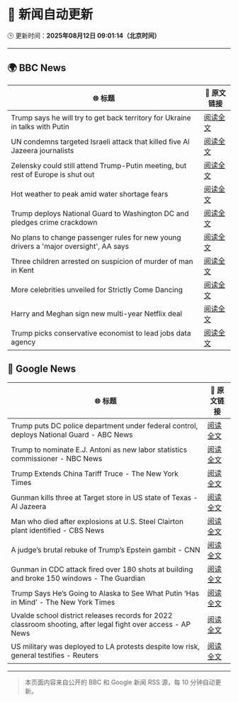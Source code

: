 # 🧠 新闻自动更新

🕒 更新时间：**2025年08月12日 09:01:14（北京时间）**

---

## 🌍 BBC News

| 🌐 标题 | 🔗 原文链接 |
|--------|-------------|
| Trump says he will try to get back territory for Ukraine in talks with Putin | [阅读全文](https://www.bbc.com/news/articles/c0e99yqv332o?at_medium=RSS&at_campaign=rss) |
| UN condemns targeted Israeli attack that killed five Al Jazeera journalists | [阅读全文](https://www.bbc.com/news/articles/cq688qz3rlro?at_medium=RSS&at_campaign=rss) |
| Zelensky could still attend Trump-Putin meeting, but rest of Europe is shut out | [阅读全文](https://www.bbc.com/news/articles/cn5eedq7ldro?at_medium=RSS&at_campaign=rss) |
| Hot weather to peak amid water shortage fears | [阅读全文](https://www.bbc.com/news/articles/czerrzdewzxo?at_medium=RSS&at_campaign=rss) |
| Trump deploys National Guard to Washington DC and pledges crime crackdown | [阅读全文](https://www.bbc.com/news/articles/cm2110me5g4o?at_medium=RSS&at_campaign=rss) |
| No plans to change passenger rules for new young drivers a 'major oversight', AA says | [阅读全文](https://www.bbc.com/news/articles/c8jpp3jwe32o?at_medium=RSS&at_campaign=rss) |
| Three children arrested on suspicion of murder of man in Kent | [阅读全文](https://www.bbc.com/news/articles/cn855zj319yo?at_medium=RSS&at_campaign=rss) |
| More celebrities unveiled for Strictly Come Dancing | [阅读全文](https://www.bbc.com/news/articles/cly3318nrmpo?at_medium=RSS&at_campaign=rss) |
| Harry and Meghan sign new multi-year Netflix deal | [阅读全文](https://www.bbc.com/news/articles/cvgnne6lznzo?at_medium=RSS&at_campaign=rss) |
| Trump picks conservative economist to lead jobs data agency | [阅读全文](https://www.bbc.com/news/articles/c93ddrp17zko?at_medium=RSS&at_campaign=rss) |

## 📰 Google News

| 🌐 标题 | 🔗 原文链接 |
|--------|-------------|
| Trump puts DC police department under federal control, deploys National Guard - ABC News | [阅读全文](https://news.google.com/rss/articles/CBMipwFBVV95cUxQQ2lkZ2l2SHdTR0NDT0Q3bi00eFZvdmdBeGdIMzhSenJKU3JlZGgyOWo3OUlJOXc3a2MxaURKYlg4TFI3XzMwTVlIaGRKajM2aWJDOG9nVEtPdUxZaGhHR2w0THkwUV9kdE9QWkFGLXJ2NkZFSnNVTHpwM2MtcWxQZFZKVVViRVBZRFo0cklZMnB2VjRYTkdmV2ZWVURzbmtMQi1zZkxuTdIBrAFBVV95cUxOQ0h4XzJjVjJfdFNlUkRFMmpaU01adVEySTV1OThoZ1dfcGh2ZGMwRFNKMXVzLWNHSDVFMUswWVdSa1I4VXRhTTFiZXRBM3ItQ3ZZSUYzdldzcHR3V0QtS1FySkVFaVRqRkI5MGs1dHA5MUEwRzVlT3FBR20tamFteFF4MWIwZ0RKVkh6MmJFd3hmN1lzTk9xZ0VhbWRBOWdpek10aGxqV0xsV3R4?oc=5) |
| Trump to nominate E.J. Antoni as new labor statistics commissioner - NBC News | [阅读全文](https://news.google.com/rss/articles/CBMizAFBVV95cUxQT3JiMVNsRVRhUzR3ODdiLWdyTnVnUnE1R0pzWGEycE9GVE5heEQ1T1VTTHVERFBQRUNjNTdkSEtYQWVKSEJUNUxoaXZmN0M0dDhnU19WdnFVWHlOd1ZXb3NvM1k5aWl2MG95c1hJRFVJckpvYi12RUhmSWFhbzlVeHA0TWVqNTZLTEdXcHZRLTdjajhGODFPSExSX1hIaEdROGZTYVgzVDVKWm1KVVJobkdHYWEtTUtNVjdyS3JELXd1N25LOTNhUUhWNzLSAVZBVV95cUxOUjVLM3pZYzlxQVdZTHVILWdRTk1GZHd4cU9IZ1VyaGZlMzJqaWxFUFpBNHpUaHFzZmppVko0WnlsZHhkWjIycHhmRkszMEdEY0otVzFzdw?oc=5) |
| Trump Extends China Tariff Truce - The New York Times | [阅读全文](https://news.google.com/rss/articles/CBMihgFBVV95cUxQZ0g4NEFkNHpKSlNjemNVVUFtOElLN29HQm8yakYteW1td2FNUE5RYzBPWGxKTDdrVHhVNl9rSmtHbF9KZHpvcGZ1cGtyQVJKTW90WjhQMXVXY21NNkJTWktLcjBHYWxkTU5zbDVsVV85RDdyOFlmZS1fbGtaQ2xhZGo2MzcwZw?oc=5) |
| Gunman kills three at Target store in US state of Texas - Al Jazeera | [阅读全文](https://news.google.com/rss/articles/CBMinAFBVV95cUxQUDM1ZF83dWo0dlNVWXFQTXNRc3lEWmdjSEtFZjZQSGU0SzVkT3FYSG5rU2x0LTJ2LTFVbmRSZko3YTA3LWZDcDR4MElSbGdDQU9icEtjQVZUUVFVV0hSbHk2b1lIclRmci1NZVhoNkR6RVlxZXBEWFk3U1g1c1ViN0ltbVd3Y09MUnlUenpIeS1Oam5jeTA4ekl3RkLSAaIBQVVfeXFMT3ljQ0V2Qm1TZ0RHU0NieTc2WGtWZ2JVWWwzMWZaQVBYLW9wSmtaWDFxeGoxX2toYmVVOF9lSHA2WE52dVJWTENHODU3ZGpYVFM1OEZDMXpRU1MxRHRxelN3ZmRtdWtfQWl6bm11VTlnRmVZOEpsT3FRd3ZhS0t2ekZldDBvR3FibV9IVHFPRTFvUGFDZTNtMmVaVFFhcFFYbzZB?oc=5) |
| Man who died after explosions at U.S. Steel Clairton plant identified - CBS News | [阅读全文](https://news.google.com/rss/articles/CBMioAFBVV95cUxPb2gwbTRjLXAzd1Q4YmdRcnBzLWNYeUlHUmZRM1ZzSGdBTTB3am9YeW1WQVptamktUHJhamFIOVJEeDdac05CWFlacUZ6RlBrYi1uRE8wNE9jVTRuby1MSUFIQm0wUFRIcnZMcUMtcUpPOGhtZzRhSlhxR0tSdXYxZnpPejF3TF8zYk9yUTEtU19vU09oeVNIRjYyaWtDNzVM?oc=5) |
| A judge’s brutal rebuke of Trump’s Epstein gambit - CNN | [阅读全文](https://news.google.com/rss/articles/CBMikAFBVV95cUxNa0FEUTlDd2Z0UG1lQmwzV0ZfQVZlN0xUaUdDWWFpS1YxNlVrcXA4OW9Jc0FYX2hfVXRoWW1BVXJnN1BYdVZKMmtMbW0yeHFqQWdiRDdkdVUtbW9ZS29Oa3kyMURLQWlxQ3Q2YkZxOUNtdGtRMWpab1RVXzBtZ0JrZ0FjeFRUTW5CVDcxQ3dDVzLSAZYBQVVfeXFMTktvd3hUb3lMcXNISXllYVBPWnMwQnlJZDgzYjBZV1RXbllfN1JhWFRveWJnZmJ3ZVVPaTRMUEtNREJ5Vzl6MmRQajVhVno2ZHlMWW1rT3BoS3VrWmcxTWtKZ21qaGZNTGo0aERqQWRseTNxZVJWS1FZd1NaQVFNQnFkMXp3eldXeVo5XzFrMU4yaEdmVXB3?oc=5) |
| Gunman in CDC attack fired over 180 shots at building and broke 150 windows - The Guardian | [阅读全文](https://news.google.com/rss/articles/CBMid0FVX3lxTE44NXNNUDVERU9ydWpyS1NGVmxXTTEtYWlaYXduMzRnSDRGWUYtREoyRE02YXVrZ3h2YzlNWHp3N05nZThDdWJ2MkxBUnV3WXczZkI0dldzUGE3YTBaQ1dTWEZxRGFtMU1MYkV5MV9FdURpbW4wNFpr?oc=5) |
| Trump Says He’s Going to Alaska to See What Putin ‘Has in Mind’ - The New York Times | [阅读全文](https://news.google.com/rss/articles/CBMihAFBVV95cUxOaTczX044U1pyZEpzUU5mM19pcDRFb21iczBINFQzM1RMRFJ4T18yU2w1T3hXaU1lSU15N1ljeWVXcm5iUWs5NlRNZzQ4Wjc4am1TN2dSSUpQTER4NUJwRjdZYUtiSlBvNi1taldUTUE3R0IwVVhxa09MTmU2WWM5VmtlZ0Q?oc=5) |
| Uvalde school district releases records for 2022 classroom shooting, after legal fight over access - AP News | [阅读全文](https://news.google.com/rss/articles/CBMinAFBVV95cUxNdmJCcnBDalNSVUdFdlBKeDZmNjdEUldkejdCQnh4ZjM1NVF4X1NBcXlaX3JVSDQtMC1UZmFzb1RsSVFpTHI5Yl9vZmJwc1hUa1pMRDF6TEpHdF93RmpoSTdjYmxEdUJyUkRUa2xYMGRSVjJUc3cwVGR1M2N0Nm1RT3ZmU01tVzlESlJ6SndQMnQtNWVQRGwxMkJGOFQ?oc=5) |
| US military was deployed to LA protests despite low risk, general testifies - Reuters | [阅读全文](https://news.google.com/rss/articles/CBMiwgFBVV95cUxQUFJRQzQtTkxOamdBSlJLcmZENXdMdmdiQURWeVNaVmxhRWJHVzJPVzhtbnVKVWhFNHBuRFNkZjVZTHFVdmdHSFcxUjBXb01mRHhFZjB4NXZGRE1PSFliTnNjZVN1clZzLXhTUklzY1pYVHF1S3hfMFRpdjMwTE1sUmVqa1NGcXRuSmwwXzQwMThzMU9PbVlyMXNOVEl3dXZ6X1F6YXFMNUlHTTZVWHoyUmhWdThHTF9fbjFXbXU3TGJzQQ?oc=5) |

---
> 本页面内容来自公开的 BBC 和 Google 新闻 RSS 源，每 10 分钟自动更新。